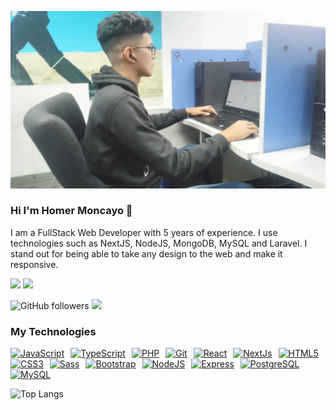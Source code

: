 ![](homer.jpeg)
### Hi I'm Homer Moncayo 👋
I am a FullStack Web Developer with 5 years of experience. I use technologies such as NextJS, NodeJS, MongoDB, MySQL and Laravel. I stand out for being able to take any design to the web and make it responsive.

[![](https://img.shields.io/badge/-Linkedin-blue?style=flat&logo=Linkedin&logoColor=white&link=https://www.linkedin.com/in/homer-moncayo-96a519196/)](https://www.linkedin.com/in/homer-moncayo-96a519196/)
[![](https://img.shields.io/badge/-Codepen-333?style=flat&logo=Codepen&logoColor=white&link=https://codepen.io/homer-moncayo/pens/public)](https://codepen.io/homer-moncayo/pens/public)

![GitHub followers](https://img.shields.io/github/followers/homer1020)
![](https://komarev.com/ghpvc/?username=Homer1020&style=flat-square&color=blue)

### My Technologies 
<a href="https://developer.mozilla.org/en-US/docs/Web/JavaScript" target="_blank" rel="noreferrer"><img
    src="https://raw.githubusercontent.com/danielcranney/readme-generator/main/public/icons/skills/javascript-colored.svg"
    width="36" height="36" style="margin-right: 10px;" alt="JavaScript" /></a><a href="https://www.typescriptlang.org/" target="_blank"
  rel="noreferrer"><img
    src="https://raw.githubusercontent.com/danielcranney/readme-generator/main/public/icons/skills/typescript-colored.svg"
    width="36" height="36" style="margin-right: 10px;" alt="TypeScript" /></a><a href="https://www.php.net/" target="_blank" rel="noreferrer"><img
    src="https://raw.githubusercontent.com/danielcranney/readme-generator/main/public/icons/skills/php-colored.svg"
    width="36" height="36" style="margin-right: 10px;" alt="PHP" /></a><a href="https://git-scm.com/" target="_blank" rel="noreferrer"><img
    src="https://raw.githubusercontent.com/danielcranney/readme-generator/main/public/icons/skills/git-colored.svg"
    width="36" height="36" style="margin-right: 10px;" alt="Git" /></a><a href="https://reactjs.org/" target="_blank" rel="noreferrer"><img
    src="https://raw.githubusercontent.com/danielcranney/readme-generator/main/public/icons/skills/react-colored.svg"
    width="36" height="36" style="margin-right: 10px;" alt="React" /></a><a href="https://nextjs.org/docs" target="_blank" rel="noreferrer"><img
    src="https://raw.githubusercontent.com/danielcranney/readme-generator/main/public/icons/skills/nextjs-colored.svg"
    width="36" height="36" style="margin-right: 10px;" alt="NextJs" /></a><a href="https://developer.mozilla.org/en-US/docs/Glossary/HTML5"
  target="_blank" rel="noreferrer"><img
    src="https://raw.githubusercontent.com/danielcranney/readme-generator/main/public/icons/skills/html5-colored.svg"
    width="36" height="36" style="margin-right: 10px;" alt="HTML5" /></a><a href="https://www.w3.org/TR/CSS/#css" target="_blank"
  rel="noreferrer"><img
    src="https://raw.githubusercontent.com/danielcranney/readme-generator/main/public/icons/skills/css3-colored.svg"
    width="36" height="36" style="margin-right: 10px;" alt="CSS3" /></a><a href="https://sass-lang.com/" target="_blank" rel="noreferrer"><img
    src="https://raw.githubusercontent.com/danielcranney/readme-generator/main/public/icons/skills/sass-colored.svg"
    width="36" height="36" style="margin-right: 10px;" alt="Sass" /></a><a href="https://getbootstrap.com/" target="_blank" rel="noreferrer"><img
    src="https://raw.githubusercontent.com/danielcranney/readme-generator/main/public/icons/skills/bootstrap-colored.svg"
    width="36" height="36" style="margin-right: 10px;" alt="Bootstrap" /></a><a href="https://nodejs.org/en/" target="_blank" rel="noreferrer"><img
    src="https://raw.githubusercontent.com/danielcranney/readme-generator/main/public/icons/skills/nodejs-colored.svg"
    width="36" height="36" style="margin-right: 10px;" alt="NodeJS" /></a><a href="https://expressjs.com/" target="_blank" rel="noreferrer"><img
    src="https://raw.githubusercontent.com/danielcranney/readme-generator/main/public/icons/skills/express-colored.svg"
    width="36" height="36" style="margin-right: 10px;" alt="Express" /></a><a href="https://www.postgresql.org/" target="_blank"
  rel="noreferrer"><img
    src="https://raw.githubusercontent.com/danielcranney/readme-generator/main/public/icons/skills/postgresql-colored.svg"
    width="36" height="36" style="margin-right: 10px;" alt="PostgreSQL" /></a><a href="https://www.mysql.com/" target="_blank" rel="noreferrer"><img
    src="https://raw.githubusercontent.com/danielcranney/readme-generator/main/public/icons/skills/mysql-colored.svg"
    width="36" height="36" style="margin-right: 10px;" alt="MySQL" /></a>

![Top Langs](https://github-readme-stats.vercel.app/api/top-langs/?username=homer1020&hide_progress=true&langs_count=9&theme=radical)
